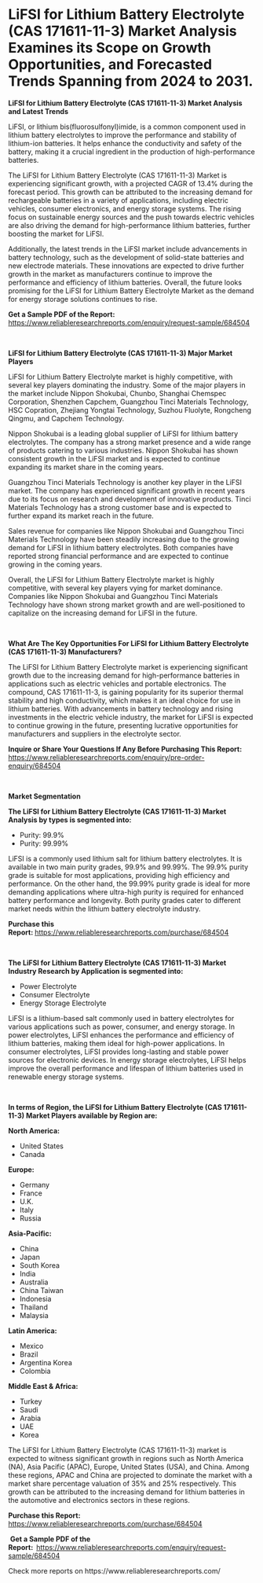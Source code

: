 <p><h1>LiFSI for Lithium Battery Electrolyte (CAS 171611-11-3) Market Analysis Examines its Scope on Growth Opportunities, and Forecasted Trends Spanning from 2024 to 2031.</h1></p><p><strong>LiFSI for Lithium Battery Electrolyte (CAS 171611-11-3) Market Analysis and Latest Trends</strong></p>
<p><p>LiFSI, or lithium bis(fluorosulfonyl)imide, is a common component used in lithium battery electrolytes to improve the performance and stability of lithium-ion batteries. It helps enhance the conductivity and safety of the battery, making it a crucial ingredient in the production of high-performance batteries.</p><p>The LiFSI for Lithium Battery Electrolyte (CAS 171611-11-3) Market is experiencing significant growth, with a projected CAGR of 13.4% during the forecast period. This growth can be attributed to the increasing demand for rechargeable batteries in a variety of applications, including electric vehicles, consumer electronics, and energy storage systems. The rising focus on sustainable energy sources and the push towards electric vehicles are also driving the demand for high-performance lithium batteries, further boosting the market for LiFSI.</p><p>Additionally, the latest trends in the LiFSI market include advancements in battery technology, such as the development of solid-state batteries and new electrode materials. These innovations are expected to drive further growth in the market as manufacturers continue to improve the performance and efficiency of lithium batteries. Overall, the future looks promising for the LiFSI for Lithium Battery Electrolyte Market as the demand for energy storage solutions continues to rise.</p></p>
<p><strong>Get a Sample PDF of the Report:&nbsp;</strong> <a href="https://www.reliableresearchreports.com/enquiry/request-sample/684504">https://www.reliableresearchreports.com/enquiry/request-sample/684504</a></p>
<p>&nbsp;</p>
<p><strong>LiFSI for Lithium Battery Electrolyte (CAS 171611-11-3) Major Market Players</strong></p>
<p><p>LiFSI for Lithium Battery Electrolyte market is highly competitive, with several key players dominating the industry. Some of the major players in the market include Nippon Shokubai, Chunbo, Shanghai Chemspec Corporation, Shenzhen Capchem, Guangzhou Tinci Materials Technology, HSC Copration, Zhejiang Yongtai Technology, Suzhou Fluolyte, Rongcheng Qingmu, and Capchem Technology.</p><p>Nippon Shokubai is a leading global supplier of LiFSI for lithium battery electrolytes. The company has a strong market presence and a wide range of products catering to various industries. Nippon Shokubai has shown consistent growth in the LiFSI market and is expected to continue expanding its market share in the coming years.</p><p>Guangzhou Tinci Materials Technology is another key player in the LiFSI market. The company has experienced significant growth in recent years due to its focus on research and development of innovative products. Tinci Materials Technology has a strong customer base and is expected to further expand its market reach in the future.</p><p>Sales revenue for companies like Nippon Shokubai and Guangzhou Tinci Materials Technology have been steadily increasing due to the growing demand for LiFSI in lithium battery electrolytes. Both companies have reported strong financial performance and are expected to continue growing in the coming years.</p><p>Overall, the LiFSI for Lithium Battery Electrolyte market is highly competitive, with several key players vying for market dominance. Companies like Nippon Shokubai and Guangzhou Tinci Materials Technology have shown strong market growth and are well-positioned to capitalize on the increasing demand for LiFSI in the future.</p></p>
<p>&nbsp;</p>
<p><strong>What Are The Key Opportunities For LiFSI for Lithium Battery Electrolyte (CAS 171611-11-3) Manufacturers?</strong></p>
<p><p>The LiFSI for Lithium Battery Electrolyte market is experiencing significant growth due to the increasing demand for high-performance batteries in applications such as electric vehicles and portable electronics. The compound, CAS 171611-11-3, is gaining popularity for its superior thermal stability and high conductivity, which makes it an ideal choice for use in lithium batteries. With advancements in battery technology and rising investments in the electric vehicle industry, the market for LiFSI is expected to continue growing in the future, presenting lucrative opportunities for manufacturers and suppliers in the electrolyte sector.</p></p>
<p><strong>Inquire or Share Your Questions If Any Before Purchasing This Report:</strong> <a href="https://www.reliableresearchreports.com/enquiry/pre-order-enquiry/684504">https://www.reliableresearchreports.com/enquiry/pre-order-enquiry/684504</a></p>
<p>&nbsp;</p>
<p><strong>Market Segmentation</strong></p>
<p><strong>The LiFSI for Lithium Battery Electrolyte (CAS 171611-11-3) Market Analysis by types is segmented into:</strong></p>
<p><ul><li>Purity: 99.9%</li><li>Purity: 99.99%</li></ul></p>
<p><p>LiFSI is a commonly used lithium salt for lithium battery electrolytes. It is available in two main purity grades, 99.9% and 99.99%. The 99.9% purity grade is suitable for most applications, providing high efficiency and performance. On the other hand, the 99.99% purity grade is ideal for more demanding applications where ultra-high purity is required for enhanced battery performance and longevity. Both purity grades cater to different market needs within the lithium battery electrolyte industry.</p></p>
<p><strong>Purchase this Report:&nbsp;</strong><a href="https://www.reliableresearchreports.com/purchase/684504">https://www.reliableresearchreports.com/purchase/684504</a></p>
<p>&nbsp;</p>
<p><strong>The LiFSI for Lithium Battery Electrolyte (CAS 171611-11-3) Market Industry Research by Application is segmented into:</strong></p>
<p><ul><li>Power Electrolyte</li><li>Consumer Electrolyte</li><li>Energy Storage Electrolyte</li></ul></p>
<p><p>LiFSI is a lithium-based salt commonly used in battery electrolytes for various applications such as power, consumer, and energy storage. In power electrolytes, LiFSI enhances the performance and efficiency of lithium batteries, making them ideal for high-power applications. In consumer electrolytes, LiFSI provides long-lasting and stable power sources for electronic devices. In energy storage electrolytes, LiFSI helps improve the overall performance and lifespan of lithium batteries used in renewable energy storage systems.</p></p>
<p>&nbsp;</p>
<p><strong>In terms of Region, the LiFSI for Lithium Battery Electrolyte (CAS 171611-11-3) Market Players available by Region are:</strong></p>
<p>
    <p> <strong> North America: </strong>
        <ul>
            <li>United States</li>
            <li>Canada</li>
        </ul>
        </p> 
    <p> <strong> Europe: </strong>
        <ul>
            <li>Germany</li>
            <li>France</li>
            <li>U.K.</li>
            <li>Italy</li>
            <li>Russia</li>
        </ul>
        </p> 
    <p> <strong> Asia-Pacific: </strong>
        <ul>
            <li>China</li>
            <li>Japan</li>
            <li>South Korea</li>
            <li>India</li>
            <li>Australia</li>
            <li>China Taiwan</li>
            <li>Indonesia</li>
            <li>Thailand</li>
            <li>Malaysia</li>
        </ul>
        </p> 
    <p> <strong> Latin America: </strong>
        <ul>
            <li>Mexico</li>
            <li>Brazil</li>
            <li>Argentina Korea</li>
            <li>Colombia</li>
        </ul>
        </p> 
    <p> <strong> Middle East & Africa: </strong>
        <ul>
            <li>Turkey</li>
            <li>Saudi</li>
            <li>Arabia</li>
            <li>UAE</li>
            <li>Korea</li>
        </ul>
    </p>
    </p>
<p><p>The LiFSI for Lithium Battery Electrolyte (CAS 171611-11-3) market is expected to witness significant growth in regions such as North America (NA), Asia Pacific (APAC), Europe, United States (USA), and China. Among these regions, APAC and China are projected to dominate the market with a market share percentage valuation of 35% and 25% respectively. This growth can be attributed to the increasing demand for lithium batteries in the automotive and electronics sectors in these regions.</p></p>
<p><strong>Purchase this Report: </strong><a href="https://www.reliableresearchreports.com/purchase/684504">https://www.reliableresearchreports.com/purchase/684504</a></p>
<p>&nbsp;<strong>Get a Sample PDF of the Report:&nbsp;&nbsp;</strong><a href="https://www.reliableresearchreports.com/enquiry/request-sample/684504">https://www.reliableresearchreports.com/enquiry/request-sample/684504</a></p>
<p><strong></strong></p>
<p>Check more reports on https://www.reliableresearchreports.com/</p>